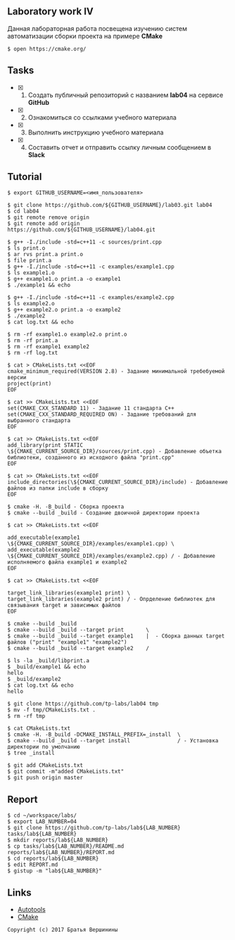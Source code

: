 ## Laboratory work IV

Данная лабораторная работа посвещена изучению систем автоматизации сборки проекта на примере **CMake**

```ShellSession
$ open https://cmake.org/
```

## Tasks

- [X] 1. Создать публичный репозиторий с названием **lab04** на сервисе **GitHub**
- [X] 2. Ознакомиться со ссылками учебного материала
- [X] 3. Выполнить инструкцию учебного материала
- [X] 4. Составить отчет и отправить ссылку личным сообщением в **Slack**

## Tutorial

```ShellSession
$ export GITHUB_USERNAME=<имя_пользователя>
```

```ShellSession
$ git clone https://github.com/${GITHUB_USERNAME}/lab03.git lab04
$ cd lab04
$ git remote remove origin
$ git remote add origin https://github.com/${GITHUB_USERNAME}/lab04.git
```

```ShellSession
$ g++ -I./include -std=c++11 -c sources/print.cpp
$ ls print.o
$ ar rvs print.a print.o
$ file print.a
$ g++ -I./include -std=c++11 -c examples/example1.cpp
$ ls example1.o
$ g++ example1.o print.a -o example1
$ ./example1 && echo
```

```ShellSession
$ g++ -I./include -std=c++11 -c examples/example2.cpp
$ ls example2.o
$ g++ example2.o print.a -o example2
$ ./example2
$ cat log.txt && echo
```

```ShellSession
$ rm -rf example1.o example2.o print.o 
$ rm -rf print.a 
$ rm -rf example1 example2
$ rm -rf log.txt
```

```ShellSession
$ cat > CMakeLists.txt <<EOF
cmake_minimum_required(VERSION 2.8) - Задание минимальной требебуемой версии
project(print)
EOF
```

```ShellSession
$ cat >> CMakeLists.txt <<EOF
set(CMAKE_CXX_STANDARD 11) - Задание 11 стандарта C++
set(CMAKE_CXX_STANDARD_REQUIRED ON) - Задание требований для выбранного стандарта
EOF
```

```ShellSession
$ cat >> CMakeLists.txt <<EOF
add_library(print STATIC \${CMAKE_CURRENT_SOURCE_DIR}/sources/print.cpp) - Добавление объетка библиотеки, созданного из исходного файла "print.cpp"
EOF
```

```ShellSession
$ cat >> CMakeLists.txt <<EOF
include_directories(\${CMAKE_CURRENT_SOURCE_DIR}/include) - Добавление файлов из папки include в сборку
EOF
```

```ShellSession
$ cmake -H. -B_build - Cборка проекта
$ cmake --build _build - Создание двоичной директории проекта
```

```ShellSession
$ cat >> CMakeLists.txt <<EOF

add_executable(example1 \${CMAKE_CURRENT_SOURCE_DIR}/examples/example1.cpp) \
add_executable(example2 \${CMAKE_CURRENT_SOURCE_DIR}/examples/example2.cpp) / - Добавление исполняемого файла example1 и example2
EOF
```

```ShellSession
$ cat >> CMakeLists.txt <<EOF

target_link_libraries(example1 print) \ 
target_link_libraries(example2 print) / - Опрделение библиотек для связывания target и зависимых файлов
EOF
```

```ShellSession
$ cmake --build _build
$ cmake --build _build --target print       \
$ cmake --build _build --target example1    |  - Сборка данных target файлов ("print" "example1" "example2")
$ cmake --build _build --target example2    /
```

```ShellSession
$ ls -la _build/libprint.a
$ _build/example1 && echo
hello
$ _build/example2
$ cat log.txt && echo
hello
```

```ShellSession
$ git clone https://github.com/tp-labs/lab04 tmp
$ mv -f tmp/CMakeLists.txt .
$ rm -rf tmp
```

```ShellSession
$ cat CMakeLists.txt
$ cmake -H. -B_build -DCMAKE_INSTALL_PREFIX=_install  \
$ cmake --build _build --target install               / - Установка директории по умолчанию
$ tree _install                                       
```

```ShellSession
$ git add CMakeLists.txt               
$ git commit -m"added CMakeLists.txt"   
$ git push origin master                
```

## Report

```ShellSession
$ cd ~/workspace/labs/
$ export LAB_NUMBER=04
$ git clone https://github.com/tp-labs/lab${LAB_NUMBER} tasks/lab${LAB_NUMBER}
$ mkdir reports/lab${LAB_NUMBER}
$ cp tasks/lab${LAB_NUMBER}/README.md reports/lab${LAB_NUMBER}/REPORT.md
$ cd reports/lab${LAB_NUMBER}
$ edit REPORT.md
$ gistup -m "lab${LAB_NUMBER}"
```

## Links

- [Autotools](http://www.gnu.org/software/automake/manual/html_node/Autotools-Introduction.html)
- [CMake](https://cgold.readthedocs.io/en/latest/index.html)

```
Copyright (c) 2017 Братья Вершинины
```
